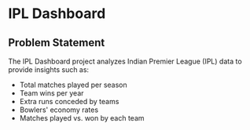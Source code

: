 # IPL Dashboard

## Problem Statement
The IPL Dashboard project analyzes Indian Premier League (IPL) data to provide insights such as:
- Total matches played per season
- Team wins per year
- Extra runs conceded by teams 
- Bowlers' economy rates
- Matches played vs. won by each team
